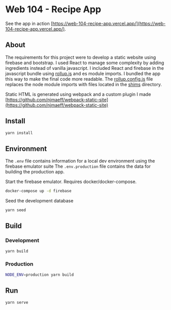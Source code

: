# Web 104 - Recipe App

See the app in action [https://web-104-recipe-app.vercel.app/](https://web-104-recipe-app.vercel.app/).

## About
The requirements for this project were to develop a static website using firebase and bootstrap. I used React to manage some complexity by adding ingredients instead of vanilla javascript. I included React and firebase in the javascript bundle using [rollup.js](https://rollupjs.org/guide/en/) and es module imports. I bundled the app this way to make the final code more readable. The [rollup.config.js](rollup.config.js) file replaces the node module imports with files located in the [shims](shims) directory.

Static HTML is generated using webpack and a custom plugin I made [https://github.com/njmaeff/webpack-static-site](https://github.com/njmaeff/webpack-static-site)

## Install

```bash
yarn install
```

## Environment

The `.env` file contains information for a local dev environment using the firebase emulator suite
The `.env.production` file contains the data for building the production app.

Start the firebase emulator. Requires docker/docker-compose.

```bash
docker-compose up -d firebase
```

Seed the development database

```bash
yarn seed
```

## Build

### Development
```bash
yarn build
```

### Production

```bash
NODE_ENV=production yarn build
```

## Run

```bash
yarn serve
```
